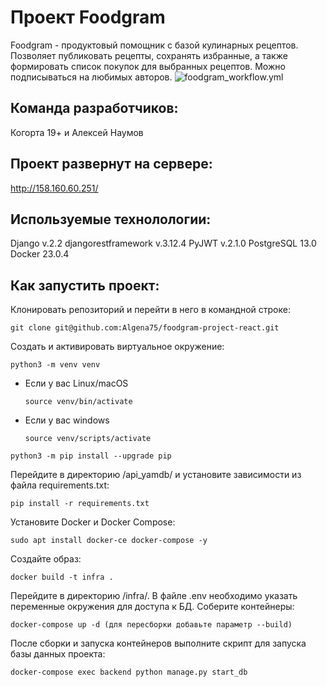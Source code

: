 # Проект Foodgram
Foodgram - продуктовый помощник с базой кулинарных рецептов. Позволяет публиковать рецепты, сохранять избранные, а также формировать список покупок для выбранных рецептов. Можно подписываться на любимых авторов.
![foodgram_workflow.yml](https://github.com/Algena75/foodgram-project-react/actions/workflows/foodgram_workflow.yml/badge.svg)

## Команда разработчиков:
Когорта 19+ и
Алексей Наумов

## Проект развернут на сервере:
http://158.160.60.251/

## Используемые технолологии:

Django v.2.2
djangorestframework v.3.12.4
PyJWT v.2.1.0
PostgreSQL 13.0
Docker 23.0.4

## Как запустить проект:

Клонировать репозиторий и перейти в него в командной строке:

```
git clone git@github.com:Algena75/foodgram-project-react.git
```

Cоздать и активировать виртуальное окружение:

```
python3 -m venv venv
```

* Если у вас Linux/macOS

    ```
    source venv/bin/activate
    ```

* Если у вас windows

    ```
    source venv/scripts/activate
    ```

```
python3 -m pip install --upgrade pip
```

Перейдите в директорию /api_yamdb/ и установите зависимости из файла requirements.txt:

```
pip install -r requirements.txt
```

Установите Docker и Docker Compose:

```
sudo apt install docker-ce docker-compose -y
```

Создайте образ:

```
docker build -t infra .
```

Перейдите в директорию /infra/. В файле .env необходимо указать переменные окружения для доступа к БД.
Соберите контейнеры:

```
docker-compose up -d (для пересборки добавьте параметр --build)
```

После сборки и запуска контейнеров выполните скрипт для запуска базы данных проекта:

```
docker-compose exec backend python manage.py start_db
```
